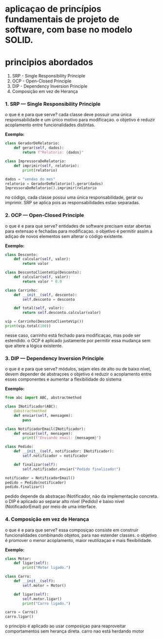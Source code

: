 # aplicaçao de princípios fundamentais de projeto de software, com base no modelo SOLID. 

# principios abordados 
1. SRP - Single Responsibility Principle
2. OCP - Open-Closed Principle
3. DIP - Dependency Inversion Principle
4. Composição em vez de Herança

### 1. SRP — Single Responsibility Principle 
o que é e para que serve? 
cada classe deve possuir uma única responsabilidade e um único motivo para modificaçao. o objetivo é reduzir acoplamento entre funcionalidades distintas.

**Exemplo:**

```python
class GeradorDeRelatorio:
    def gerar(self, dados):
        return f"Relatorio: {dados}"

class ImpressoraDeRelatorio:
    def imprimir(self, relatorio):
        print(relatorio)

dados = "vendas do mes"
relatorio = GeradorDeRelatorio().gerar(dados)
ImpressoraDeRelatorio().imprimir(relatorio
```
no código, cada classe possui uma única responsabilidade, gerar ou imprimir. SRP se aplica pois as responsabilidades estao separadas.

### 2. OCP — Open-Closed Principle 
o que é e para que serve? 
entidades de software precisam estar abertas para extensao e fechadas para modificaçao. o objetivo é permitir assim a adiçao de novos elementos sem alterar 
o código existente. 

**Exemplo:**

```python
class Desconto:
    def calcular(self, valor):
        return valor

class DescontoClienteVip(Desconto):
    def calcular(self, valor):
        return valor * 0.9

class Carrinho:
    def __init__(self, desconto):
        self.desconto = desconto

    def total(self, valor):
        return self.desconto.calcular(valor)

vip = Carrinho(DescontoClienteVip())
print(vip.total(100))
````
nesse caso, carrinho está fechado para modificaçao, mas pode ser estendido. o OCP é aplicado justamente por permitir essa mudança sem que altere a lógica existente.


### 3. DIP — Dependency Inversion Principle
o que é e para que serve? 
módulos, sejam eles de alto ou de baixo nível, devem depender de abstraçoes
o objetivo é reduzir o acoplamento entre esses componentes e aumentar a flexibilidade do sistema

**Exemplo:**

```python
from abc import ABC, abstractmethod

class INotificador(ABC):
    @abstractmethod
    def enviar(self, mensagem):
        pass

class NotificadorEmail(INotificador):
    def enviar(self, mensagem):
        print(f"Enviando email: {mensagem}")

class Pedido:
    def __init__(self, notificador: INotificador):
        self.notificador = notificador

    def finalizar(self):
        self.notificador.enviar("Pedido finalizado!")

notificador = NotificadorEmail()
pedido = Pedido(notificador)
pedido.finalizar()

````
pedido depende da abstraçao INotificador, não da implementação concreta. o DIP é aplicado ao separar alto nível (Pedido) e baixo nível (NotificadorEmail) por meio de uma interface.

### 4. Composição em vez de Herança
o que é e para que serve? 
essa composiçao consiste em construir funcionalidades combinando objetos, para nao estender classes. o objetivo é promover o menor acoplamento, maior reutilizaçao e 
mais flexibilidade. 

**Exemplo:** 
```python
class Motor:
    def ligar(self):
        print("Motor ligado.")

class Carro:
    def __init__(self):
        self.motor = Motor()

    def ligar(self):
        self.motor.ligar()
        print("Carro ligado.")

carro = Carro()
carro.ligar()
````
o princípio é aplicado ao usar composiçao para reaproveitar comportamentos sem herança direta. carro nao está herdando motor



















